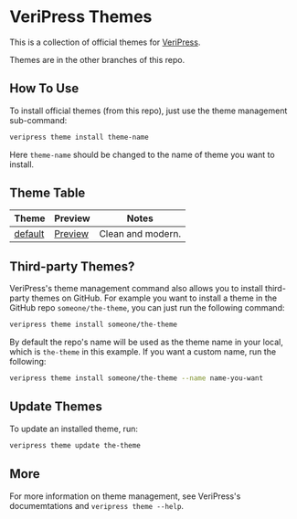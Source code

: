 # VeriPress Themes

This is a collection of official themes for [VeriPress](https://github.com/veripress/veripress).

Themes are in the other branches of this repo.

## How To Use

To install official themes (from this repo), just use the theme management sub-command:

```sh
veripress theme install theme-name
```

Here `theme-name` should be changed to the name of theme you want to install.

## Theme Table

| Theme | Preview | Notes |
| ----- | ------- | ----- |
| [default] | [Preview][default-preview] | Clean and modern.

[default]: https://github.com/veripress/themes/tree/default
[default-preview]: https://veripress.github.io/demo/

## Third-party Themes?

VeriPress's theme management command also allows you to install third-party themes on GitHub. For example you want to install a theme in the GitHub repo `someone/the-theme`, you can just run the following command:

```sh
veripress theme install someone/the-theme
```

By default the repo's name will be used as the theme name in your local, which is `the-theme` in this example. If you want a custom name, run the following:

```sh
veripress theme install someone/the-theme --name name-you-want
```

## Update Themes

To update an installed theme, run:

```sh
veripress theme update the-theme
```

## More

For more information on theme management, see VeriPress's documemtations and `veripress theme --help`.
